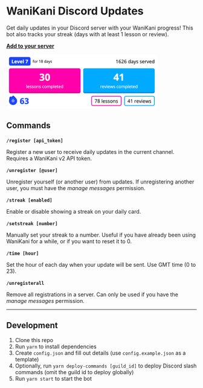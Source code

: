 # WaniKani Discord Updates

Get daily updates in your Discord server with your WaniKani progress! This bot also tracks your streak (days with at least 1 lesson or review).

**[Add to your server](https://discord.com/api/oauth2/authorize?client_id=938595177424105534&permissions=277025705024&scope=bot%20applications.commands)**

<img src="example.png" alt="Example card" width=400>

## Commands

**`/register [api_token]`**

Register a new user to receive daily updates in the current channel. Requires a WaniKani v2 API token.

**`/unregister [@user]`**

Unregister yourself (or another user) from updates. If unregistering another user, you must have the _manage messages_ permission.

**`/streak [enabled]`**

Enable or disable showing a streak on your daily card.

**`/setstreak [number]`**

Manually set your streak to a number. Useful if you have already been using WaniKani for a while, or if you want to reset it to 0.

**`/time [hour]`**

Set the hour of each day when your update will be sent. Use GMT time (0 to 23).

**`/unregisterall`**

Remove all registrations in a server. Can only be used if you have the _manage messages_ permission.

---

## Development
1. Clone this repo
2. Run `yarn` to install dependencies
3. Create `config.json` and fill out details (use `config.example.json` as a template)
4. Optionally, run `yarn deploy-commands [guild_id]` to deploy Discord slash commands (omit the guild id to deploy globally)
5. Run `yarn start` to start the bot